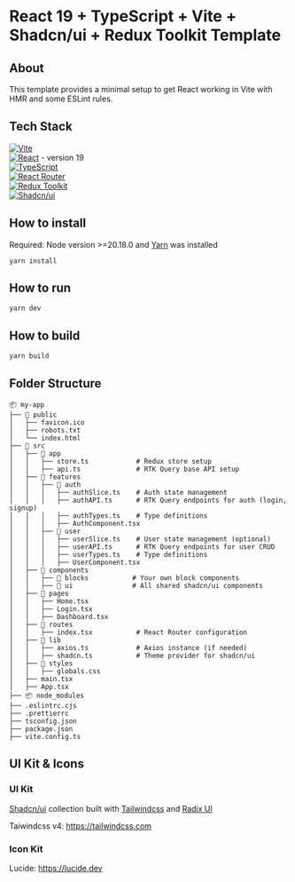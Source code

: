 # React 19 + TypeScript + Vite + Shadcn/ui + Redux Toolkit Template

## About
This template provides a minimal setup to get React working in Vite with HMR and some ESLint rules.

## Tech Stack

[![Vite][shields-vite-domain]](https://vitejs.dev/) </br>
[![React][shields-react-domain]](https://react.dev/) - version 19 </br>
[![TypeScript][shields-typescript-domain]](https://www.typescriptlang.org/) </br>
[![React Router][shields-react-router-domain]](https://reactrouter.com/) </br>
[![Redux Toolkit][shields-redux-domain]](https://redux-toolkit.js.org/) </br>
[![Shadcn/ui][shields-shadcn-domain]](https://ui.shadcn.com/) </br>

## How to install

Required: Node version >=20.18.0 and [Yarn](https://yarnpkg.com/) was installed


```
yarn install
```

## How to run

```
yarn dev
```

## How to build

```
yarn build
```

## Folder Structure

```
📦 my-app
├── 📂 public
│   ├── favicon.ico
│   ├── robots.txt
│   └── index.html
├── 📂 src
│   ├── 📂 app
│   │   ├── store.ts            # Redux store setup
│   │   ├── api.ts              # RTK Query base API setup
│   ├── 📂 features
│   │   ├── 📂 auth
│   │   │   ├── authSlice.ts    # Auth state management
│   │   │   ├── authAPI.ts      # RTK Query endpoints for auth (login, signup)
│   │   │   ├── authTypes.ts    # Type definitions
│   │   │   ├── AuthComponent.tsx
│   │   ├── 📂 user
│   │   │   ├── userSlice.ts    # User state management (optional)
│   │   │   ├── userAPI.ts      # RTK Query endpoints for user CRUD
│   │   │   ├── userTypes.ts    # Type definitions
│   │   │   ├── UserComponent.tsx
│   ├── 📂 components
│   │   ├── 📂 blocks           # Your own block components  
│   │   ├── 📂 ui               # All shared shadcn/ui components
│   ├── 📂 pages
│   │   ├── Home.tsx
│   │   ├── Login.tsx
│   │   ├── Dashboard.tsx
│   ├── 📂 routes
│   │   ├── index.tsx           # React Router configuration
│   ├── 📂 lib
│   │   ├── axios.ts            # Axios instance (if needed)
│   │   ├── shadcn.ts           # Theme provider for shadcn/ui
│   ├── 📂 styles
│   │   ├── globals.css
│   ├── main.tsx
│   ├── App.tsx
├── 📦 node_modules
├── .eslintrc.cjs
├── .prettierrc
├── tsconfig.json
├── package.json
├── vite.config.ts

```

## UI Kit & Icons

### UI Kit

[Shadcn/ui](https://ui.shadcn.com) collection built with [Tailwindcss](https://tailwindcss.com) and [Radix UI](https://www.radix-ui.com/)

Taiwindcss v4: https://tailwindcss.com

### Icon Kit

Lucide: https://lucide.dev


[shields-react-router-domain]: https://img.shields.io/badge/React_Router-CA4245?style=for-the-badge&logo=react-router&logoColor=white
[shields-typescript-domain]: https://img.shields.io/badge/typescript-%23007ACC.svg?style=for-the-badge&logo=typescript&logoColor=white
[shields-vite-domain]: https://img.shields.io/badge/vite-%23646CFF.svg?style=for-the-badge&logo=vite&logoColor=white
[shields-react-domain]: https://img.shields.io/badge/react-%2320232a.svg?style=for-the-badge&logo=react&logoColor=%2361DAFB
[shields-redux-domain]: https://img.shields.io/badge/redux_toolkit-%2320232a.svg?style=for-the-badge&logo=redux&logoColor=%764abc
[shields-shadcn-domain]: https://img.shields.io/badge/Shadcn_ui-CA4245?style=for-the-badge&logo=shadcnui&logoColor=white
